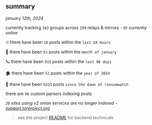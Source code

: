 
## summary
_january 12th, 2024_

currently tracking `163` groups across `299` relays & mirrors - _`95` currently online_

⏲ there have been `16` posts within the `last 24 hours`

🦈 there have been `51` posts within the `month of january`

🪐 there have been `915` posts within the `last 90 days`

🏚 there have been `51` posts within the `year of 2024`

🦕 there have been `9333` posts `since the dawn of ransomwatch`

there are `96` custom parsers indexing posts

_`20` sites using v2 onion services are no longer indexed - [support.torproject.org](https://support.torproject.org/onionservices/v2-deprecation/)_

> see the project [README](https://github.com/joshhighet/ransomwatch#ransomwatch--) for backend technicals
